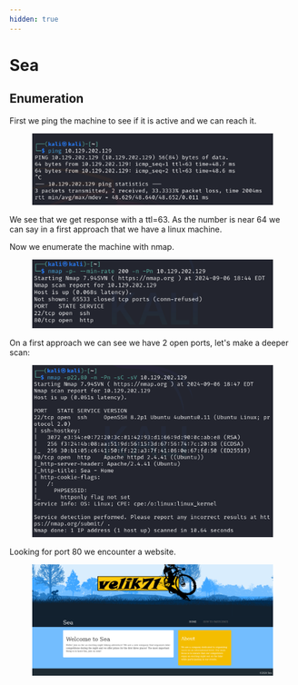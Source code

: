 ```yaml
---
hidden: true
---
```


# Sea

## Enumeration

First we ping the machine to see if it is active and we can reach it.

<figure><img src="../../.gitbook/assets/ping.png" alt=""><figcaption></figcaption></figure>

We see that we get response with a ttl=63. As the number is near 64 we can say in a first approach that we have a linux machine.

Now we enumerate the machine with nmap.&#x20;

<figure><img src="../../.gitbook/assets/1nmap.png" alt=""><figcaption></figcaption></figure>

On a first approach  we can see we have 2 open ports, let's make a deeper scan:

<figure><img src="../../.gitbook/assets/2nmap.png" alt=""><figcaption></figcaption></figure>

Looking for port 80 we encounter a website.

<figure><img src="../../.gitbook/assets/web1.png" alt=""><figcaption></figcaption></figure>
